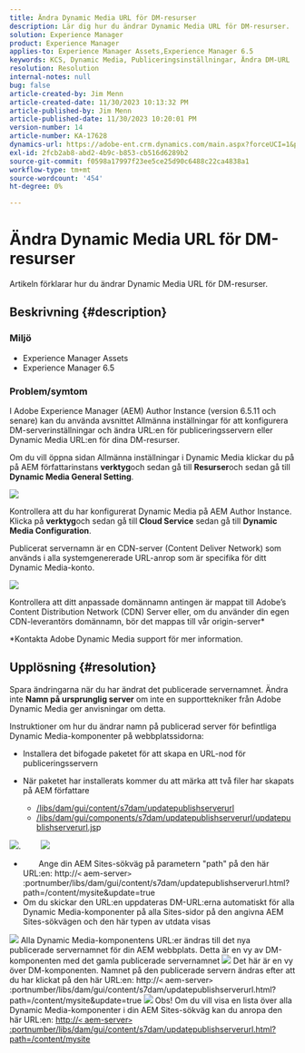 ```yaml
---
title: Ändra Dynamic Media URL för DM-resurser
description: Lär dig hur du ändrar Dynamic Media URL för DM-resurser.
solution: Experience Manager
product: Experience Manager
applies-to: Experience Manager Assets,Experience Manager 6.5
keywords: KCS, Dynamic Media, Publiceringsinställningar, Ändra DM-URL
resolution: Resolution
internal-notes: null
bug: false
article-created-by: Jim Menn
article-created-date: 11/30/2023 10:13:32 PM
article-published-by: Jim Menn
article-published-date: 11/30/2023 10:20:01 PM
version-number: 14
article-number: KA-17628
dynamics-url: https://adobe-ent.crm.dynamics.com/main.aspx?forceUCI=1&pagetype=entityrecord&etn=knowledgearticle&id=0ec551ae-cd8f-ee11-8179-6045bd006268
exl-id: 2fcb2ab8-abd2-4b9c-b853-cb516d6289b2
source-git-commit: f0598a17997f23ee5ce25d90c6488c22ca4838a1
workflow-type: tm+mt
source-wordcount: '454'
ht-degree: 0%

---
```


# Ändra Dynamic Media URL för DM-resurser


Artikeln förklarar hur du ändrar Dynamic Media URL för DM-resurser.

## Beskrivning {#description}


### Miljö

- Experience Manager Assets
- Experience Manager 6.5



### Problem/symtom


I Adobe Experience Manager (AEM) Author Instance (version 6.5.11 och senare) kan du använda avsnittet Allmänna inställningar för att konfigurera DM-serverinställningar och ändra URL:en för publiceringsservern eller Dynamic Media URL:en för dina DM-resurser.

Om du vill öppna sidan Allmänna inställningar i Dynamic Media klickar du på på AEM författarinstans <b>verktyg</b>och sedan gå till <b>Resurser</b>och sedan gå till <b>Dynamic Media General Setting</b>.

![](assets/___12c551ae-cd8f-ee11-8179-6045bd006268___.png)

Kontrollera att du har konfigurerat Dynamic Media på AEM Author Instance. Klicka på <b>verktyg</b>och sedan gå till<b> Cloud Service</b> sedan gå till <b>Dynamic Media Configuration</b>.

Publicerat servernamn är en CDN-server (Content Deliver Network) som används i alla systemgenererade URL-anrop som är specifika för ditt Dynamic Media-konto.

![](assets/___16c551ae-cd8f-ee11-8179-6045bd006268___.png)

Kontrollera att ditt anpassade domännamn antingen är mappat till Adobe’s Content Distribution Network (CDN) Server eller, om du använder din egen CDN-leverantörs domännamn, bör det mappas till vår origin-server\*

\*Kontakta Adobe Dynamic Media support för mer information.


## Upplösning {#resolution}


Spara ändringarna när du har ändrat det publicerade servernamnet. Ändra inte <b>Namn på ursprunglig server</b> om inte en supporttekniker från Adobe Dynamic Media ger anvisningar om detta.

Instruktioner om hur du ändrar namn på publicerad server för befintliga Dynamic Media-komponenter på webbplatssidorna:

- Installera det bifogade paketet för att skapa en URL-nod för publiceringsservern
- När paketet har installerats kommer du att märka att två filer har skapats på AEM författare

   - [/libs/dam/gui/content/s7dam/updatepublishserverurl](http://vgaur-wx-1:4502/crx/de/index.jsp#/crx.default/jcr%3aroot/libs/dam/gui/content/s7dam/updatepublishserverurl "Visa sökväg i CRXDE Lite")
   - [/libs/dam/gui/components/s7dam/updatepublishserverurl/updatepublishserverurl.js](http://vgaur-wx-1:4502/crx/de/index.jsp#/crx.default/jcr%3aroot/libs/dam/gui/components/s7dam/updatepublishserverurl/updatepublishserverurl.jsp "Visa sökväg i CRXDE Lite")p


![](assets/d326656d-3f49-ec11-8c62-000d3a5cbc3f.png).         ![](assets/20fc6673-3f49-ec11-8c62-000d3a5cbc3f.png)

- &#x200B; &#x200B; &#x200B; &#x200B; &#x200B; &#x200B; &#x200B; Ange din AEM Sites-sökväg på parametern &quot;path&quot; på den här URL:en: http://`<` aem-server`>` :portnumber/libs/dam/gui/content/s7dam/updatepublishserverurl.html?path=/content/mysite&amp;update=true &#x200B; &#x200B; &#x200B; &#x200B; &#x200B; &#x200B; &#x200B;
- Om du skickar den URL:en uppdateras DM-URL:erna automatiskt för alla Dynamic Media-komponenter på alla Sites-sidor på den angivna AEM Sites-sökvägen och den här typen av utdata visas


![](assets/12ef597f-3f49-ec11-8c62-000d3a5cbc3f.png)
Alla Dynamic Media-komponentens URL:er ändras till det nya publicerade servernamnet för din AEM webbplats.
Detta är en vy av DM-komponenten med det gamla publicerade servernamnet
![](assets/59f64ca5-4049-ec11-8c62-000d3a5cbc3f.png)
Det här är en vy över DM-komponenten. Namnet på den publicerade servern ändras efter att du har klickat på den här URL:en: http://`<` aem-server`>` :portnumber/libs/dam/gui/content/s7dam/updatepublishserverurl.html?path=/content/mysite&amp;update=true
![](assets/7a7449b1-4049-ec11-8c62-000d3a5cbc3f.png)
Obs! Om du vill visa en lista över alla Dynamic Media-komponenter i din AEM Sites-sökväg kan du anropa den här URL:en: <u style="text-decoration:underline">http://`<` aem-server`>` :portnumber/libs/dam/gui/content/s7dam/updatepublishserverurl.html?path=/content/mysite</u>

&#x200B; &#x200B; &#x200B; &#x200B; &#x200B; &#x200B; &#x200B;
